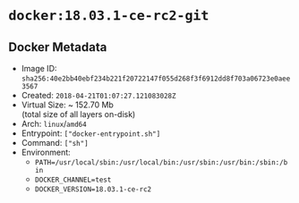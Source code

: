 # `docker:18.03.1-ce-rc2-git`

## Docker Metadata

- Image ID: `sha256:40e2bb40ebf234b221f20722147f055d268f3f6912dd8f703a06723e0aee3567`
- Created: `2018-04-21T01:07:27.121083028Z`
- Virtual Size: ~ 152.70 Mb  
  (total size of all layers on-disk)
- Arch: `linux`/`amd64`
- Entrypoint: `["docker-entrypoint.sh"]`
- Command: `["sh"]`
- Environment:
  - `PATH=/usr/local/sbin:/usr/local/bin:/usr/sbin:/usr/bin:/sbin:/bin`
  - `DOCKER_CHANNEL=test`
  - `DOCKER_VERSION=18.03.1-ce-rc2`
